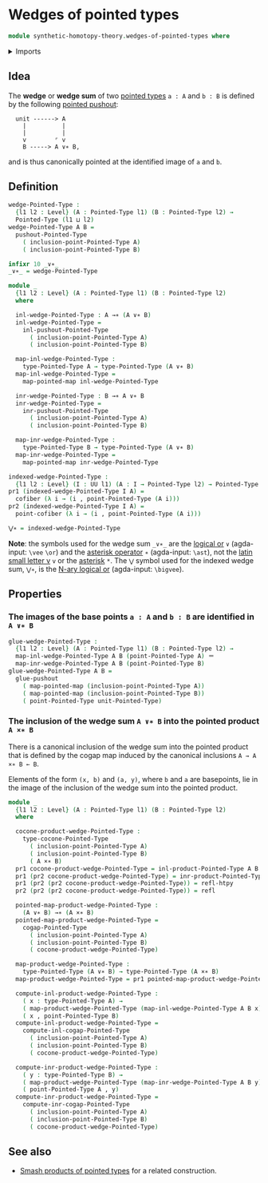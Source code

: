 # Wedges of pointed types

```agda
module synthetic-homotopy-theory.wedges-of-pointed-types where
```

<details><summary>Imports</summary>

```agda
open import foundation.dependent-pair-types
open import foundation.homotopies
open import foundation.identity-types
open import foundation.universe-levels

open import structured-types.pointed-cartesian-product-types
open import structured-types.pointed-maps
open import structured-types.pointed-types
open import structured-types.pointed-unit-type

open import synthetic-homotopy-theory.cocones-under-span-diagrams-of-pointed-types
open import synthetic-homotopy-theory.cofibers
open import synthetic-homotopy-theory.pushouts
open import synthetic-homotopy-theory.pushouts-of-pointed-types
```

</details>

## Idea

The **wedge** or **wedge sum** of two
[pointed types](structured-types.pointed-types.md) `a : A` and `b : B` is
defined by the following
[pointed pushout](synthetic-homotopy-theory.pushouts-of-pointed-types.md):

```text
  unit ------> A
    |          |
    |          |
    v        ⌜ v
    B -----> A ∨∗ B,
```

and is thus canonically pointed at the identified image of `a` and `b`.

## Definition

```agda
wedge-Pointed-Type :
  {l1 l2 : Level} (A : Pointed-Type l1) (B : Pointed-Type l2) →
  Pointed-Type (l1 ⊔ l2)
wedge-Pointed-Type A B =
  pushout-Pointed-Type
    ( inclusion-point-Pointed-Type A)
    ( inclusion-point-Pointed-Type B)

infixr 10 _∨∗_
_∨∗_ = wedge-Pointed-Type

module _
  {l1 l2 : Level} (A : Pointed-Type l1) (B : Pointed-Type l2)
  where

  inl-wedge-Pointed-Type : A →∗ (A ∨∗ B)
  inl-wedge-Pointed-Type =
    inl-pushout-Pointed-Type
      ( inclusion-point-Pointed-Type A)
      ( inclusion-point-Pointed-Type B)

  map-inl-wedge-Pointed-Type :
    type-Pointed-Type A → type-Pointed-Type (A ∨∗ B)
  map-inl-wedge-Pointed-Type =
    map-pointed-map inl-wedge-Pointed-Type

  inr-wedge-Pointed-Type : B →∗ A ∨∗ B
  inr-wedge-Pointed-Type =
    inr-pushout-Pointed-Type
      ( inclusion-point-Pointed-Type A)
      ( inclusion-point-Pointed-Type B)

  map-inr-wedge-Pointed-Type :
    type-Pointed-Type B → type-Pointed-Type (A ∨∗ B)
  map-inr-wedge-Pointed-Type =
    map-pointed-map inr-wedge-Pointed-Type

indexed-wedge-Pointed-Type :
  {l1 l2 : Level} (I : UU l1) (A : I → Pointed-Type l2) → Pointed-Type (l1 ⊔ l2)
pr1 (indexed-wedge-Pointed-Type I A) =
  cofiber (λ i → (i , point-Pointed-Type (A i)))
pr2 (indexed-wedge-Pointed-Type I A) =
  point-cofiber (λ i → (i , point-Pointed-Type (A i)))

⋁∗ = indexed-wedge-Pointed-Type
```

**Note**: the symbols used for the wedge sum `_∨∗_` are the
[logical or](https://codepoints.net/U+2228) `∨` (agda-input: `\vee` `\or`) and
the [asterisk operator](https://codepoints.net/U+2217) `∗` (agda-input: `\ast`),
not the [latin small letter v](https://codepoints.net/U+0076) `v` or the
[asterisk](https://codepoints.net/U+002A) `*`. The `⋁` symbol used for the
indexed wedge sum, `⋁∗`, is the
[N-ary logical or](https://codepoints.net/U+22C1) (agda-input: `\bigvee`).

## Properties

### The images of the base points `a : A` and `b : B` are identified in `A ∨∗ B`

```agda
glue-wedge-Pointed-Type :
  {l1 l2 : Level} (A : Pointed-Type l1) (B : Pointed-Type l2) →
  map-inl-wedge-Pointed-Type A B (point-Pointed-Type A) ＝
  map-inr-wedge-Pointed-Type A B (point-Pointed-Type B)
glue-wedge-Pointed-Type A B =
  glue-pushout
    ( map-pointed-map (inclusion-point-Pointed-Type A))
    ( map-pointed-map (inclusion-point-Pointed-Type B))
    ( point-Pointed-Type unit-Pointed-Type)
```

### The inclusion of the wedge sum `A ∨∗ B` into the pointed product `A ×∗ B`

There is a canonical inclusion of the wedge sum into the pointed product that is
defined by the cogap map induced by the canonical inclusions `A → A ×∗ B ← B`.

Elements of the form `(x, b)` and `(a, y)`, where `b` and `a` are basepoints,
lie in the image of the inclusion of the wedge sum into the pointed product.

```agda
module _
  {l1 l2 : Level} (A : Pointed-Type l1) (B : Pointed-Type l2)
  where

  cocone-product-wedge-Pointed-Type :
    type-cocone-Pointed-Type
      ( inclusion-point-Pointed-Type A)
      ( inclusion-point-Pointed-Type B)
      ( A ×∗ B)
  pr1 cocone-product-wedge-Pointed-Type = inl-product-Pointed-Type A B
  pr1 (pr2 cocone-product-wedge-Pointed-Type) = inr-product-Pointed-Type A B
  pr1 (pr2 (pr2 cocone-product-wedge-Pointed-Type)) = refl-htpy
  pr2 (pr2 (pr2 cocone-product-wedge-Pointed-Type)) = refl

  pointed-map-product-wedge-Pointed-Type :
    (A ∨∗ B) →∗ (A ×∗ B)
  pointed-map-product-wedge-Pointed-Type =
    cogap-Pointed-Type
      ( inclusion-point-Pointed-Type A)
      ( inclusion-point-Pointed-Type B)
      ( cocone-product-wedge-Pointed-Type)

  map-product-wedge-Pointed-Type :
    type-Pointed-Type (A ∨∗ B) → type-Pointed-Type (A ×∗ B)
  map-product-wedge-Pointed-Type = pr1 pointed-map-product-wedge-Pointed-Type

  compute-inl-product-wedge-Pointed-Type :
    ( x : type-Pointed-Type A) →
    ( map-product-wedge-Pointed-Type (map-inl-wedge-Pointed-Type A B x)) ＝
    ( x , point-Pointed-Type B)
  compute-inl-product-wedge-Pointed-Type =
    compute-inl-cogap-Pointed-Type
      ( inclusion-point-Pointed-Type A)
      ( inclusion-point-Pointed-Type B)
      ( cocone-product-wedge-Pointed-Type)

  compute-inr-product-wedge-Pointed-Type :
    ( y : type-Pointed-Type B) →
    ( map-product-wedge-Pointed-Type (map-inr-wedge-Pointed-Type A B y)) ＝
    ( point-Pointed-Type A , y)
  compute-inr-product-wedge-Pointed-Type =
    compute-inr-cogap-Pointed-Type
      ( inclusion-point-Pointed-Type A)
      ( inclusion-point-Pointed-Type B)
      ( cocone-product-wedge-Pointed-Type)
```

## See also

- [Smash products of pointed types](synthetic-homotopy-theory.smash-products-of-pointed-types.md)
  for a related construction.
